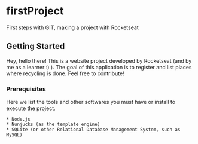 # firstProject
First steps with GIT, making a project with Rocketseat

## Getting Started

Hey, hello there! This is a website project developed by Rocketseat (and by me as a learner :) ). The goal of this application is to
register and list places where recycling is done.
Feel free to contribute!

### Prerequisites

Here we list the tools and other softwares you must have or install to execute the project.
```
* Node.js
* Nunjucks (as the template engine)
* SQLite (or other Relational Database Management System, such as MySQL)
```
